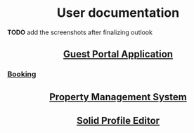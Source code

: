 <div align="center"> <h1>User documentation</h1> </div>

**TODO** add the screenshots after finalizing outlook

<div align="center"> <h2><ins>Guest Portal Application</ins></h2> </div>

### <ins>Booking</ins>


<div align="center"> <h2><ins>Property Management System</ins></h2> </div>


<div align="center"> <h2><ins>Solid Profile Editor</ins></h2> </div>